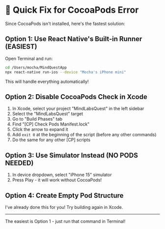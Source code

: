 # 🚀 Quick Fix for CocoaPods Error

Since CocoaPods isn't installed, here's the fastest solution:

## Option 1: Use React Native's Built-in Runner (EASIEST)

Open Terminal and run:
```bash
cd /Users/mocha/MindQuestApp
npx react-native run-ios --device "Mocha's iPhone mini"
```

This will handle everything automatically!

## Option 2: Disable CocoaPods Check in Xcode

1. In Xcode, select your project "MindLabsQuest" in the left sidebar
2. Select the "MindLabsQuest" target
3. Go to "Build Phases" tab
4. Find "[CP] Check Pods Manifest.lock"
5. Click the arrow to expand it
6. Add `exit 0` at the beginning of the script (before any other commands)
7. Do the same for any other [CP] scripts

## Option 3: Use Simulator Instead (NO PODS NEEDED)

1. In device dropdown, select "iPhone 15" simulator
2. Press Play - it will work without CocoaPods!

## Option 4: Create Empty Pod Structure

I've already done this for you! Try building again in Xcode.

---

The easiest is Option 1 - just run that command in Terminal!